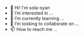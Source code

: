 - 👋 Hi! I'm sola-syan
- 👀 I’m interested in ...
- 🌱 I’m currently learning ...
- 💞️ I’m looking to collaborate on ...
- 📫 How to reach me ...

<!---
sola-syan/sola-syan is a ✨ special ✨ repository because its `README.md` (this file) appears on your GitHub profile.
You can click the Preview link to take a look at your changes.
--->
